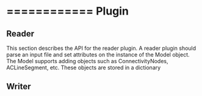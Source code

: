 ============
Plugin
============


Reader
--------------

This section describes the API for the reader plugin.
A reader plugin should parse an input file and set attributes on the instance of the Model object.
The Model supports adding objects such as ConnectivityNodes, ACLineSegment, etc.
These objects are stored in a dictionary


Writer
------------



